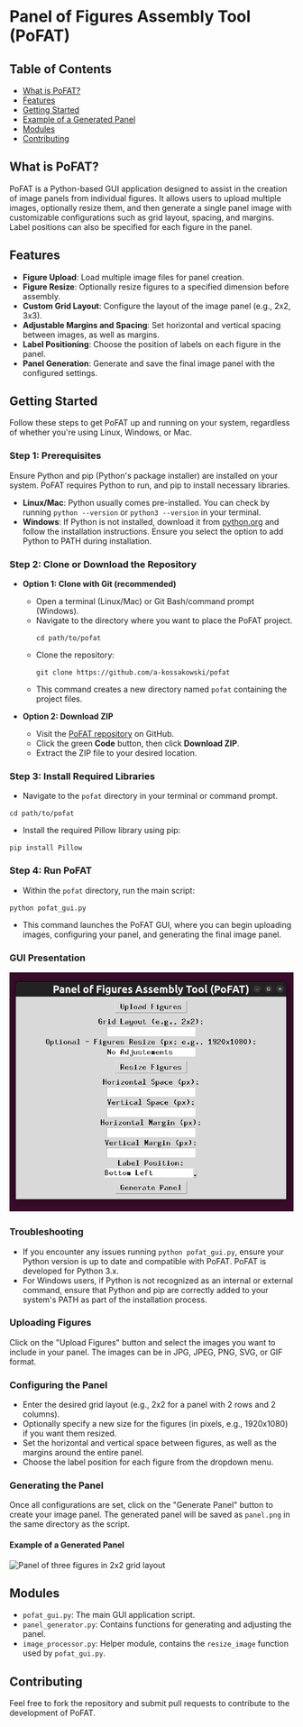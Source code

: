 # Panel of Figures Assembly Tool (PoFAT)

## Table of Contents

- [What is PoFAT?](#what-is-pofat)
- [Features](#features)
- [Getting Started](#getting-started)
- [Example of a Generated Panel](#example-of-a-generated-panel)
- [Modules](#modules)
- [Contributing](#contributing)


## What is PoFAT?

PoFAT is a Python-based GUI application designed to assist in the creation of image panels from individual figures. It allows users to upload multiple images, optionally resize them, and then generate a single panel image with customizable configurations such as grid layout, spacing, and margins. Label positions can also be specified for each figure in the panel.

## Features

- **Figure Upload**: Load multiple image files for panel creation.
- **Figure Resize**: Optionally resize figures to a specified dimension before assembly.
- **Custom Grid Layout**: Configure the layout of the image panel (e.g., 2x2, 3x3).
- **Adjustable Margins and Spacing**: Set horizontal and vertical spacing between images, as well as margins.
- **Label Positioning**: Choose the position of labels on each figure in the panel.
- **Panel Generation**: Generate and save the final image panel with the configured settings.

## Getting Started

Follow these steps to get PoFAT up and running on your system, regardless of whether you're using Linux, Windows, or Mac.

### Step 1: Prerequisites

Ensure Python and pip (Python's package installer) are installed on your system. PoFAT requires Python to run, and pip to install necessary libraries.

- **Linux/Mac**: Python usually comes pre-installed. You can check by running `python --version` or `python3 --version` in your terminal.
- **Windows**: If Python is not installed, download it from [python.org](https://www.python.org/downloads/) and follow the installation instructions. Ensure you select the option to add Python to PATH during installation.

### Step 2: Clone or Download the Repository

- **Option 1: Clone with Git (recommended)**
  - Open a terminal (Linux/Mac) or Git Bash/command prompt (Windows).
  - Navigate to the directory where you want to place the PoFAT project.
    ```
    cd path/to/pofat
    ```
  - Clone the repository:
    ```
    git clone https://github.com/a-kossakowski/pofat
    ```
  - This command creates a new directory named `pofat` containing the project files.

- **Option 2: Download ZIP**
  - Visit the [PoFAT repository](https://github.com/a-kossakowski/pofat) on GitHub.
  - Click the green **Code** button, then click **Download ZIP**.
  - Extract the ZIP file to your desired location.

### Step 3: Install Required Libraries

- Navigate to the `pofat` directory in your terminal or command prompt.
```
cd path/to/pofat
```
- Install the required Pillow library using pip:
```
pip install Pillow
```

### Step 4: Run PoFAT

- Within the `pofat` directory, run the main script:
```
python pofat_gui.py
```
- This command launches the PoFAT GUI, where you can begin uploading images, configuring your panel, and generating the final image panel.

### GUI Presentation

![PoFAT's initial GUI](./test_imgs/gui_img.png)

### Troubleshooting

- If you encounter any issues running `python pofat_gui.py`, ensure your Python version is up to date and compatible with PoFAT. PoFAT is developed for Python 3.x.
- For Windows users, if Python is not recognized as an internal or external command, ensure that Python and pip are correctly added to your system's PATH as part of the installation process.

### Uploading Figures

Click on the "Upload Figures" button and select the images you want to include in your panel. The images can be in JPG, JPEG, PNG, SVG, or GIF format.

### Configuring the Panel

- Enter the desired grid layout (e.g., 2x2 for a panel with 2 rows and 2 columns).
- Optionally specify a new size for the figures (in pixels, e.g., 1920x1080) if you want them resized.
- Set the horizontal and vertical space between figures, as well as the margins around the entire panel.
- Choose the label position for each figure from the dropdown menu.

### Generating the Panel

Once all configurations are set, click on the "Generate Panel" button to create your image panel. The generated panel will be saved as `panel.png` in the same directory as the script.

#### Example of a Generated Panel

![Panel of three figures in 2x2 grid layout](./test_imgs/panel.png)

## Modules

- `pofat_gui.py`: The main GUI application script.
- `panel_generator.py`: Contains functions for generating and adjusting the panel.
- `image_processor.py`: Helper module, contains the `resize_image` function used by `pofat_gui.py`.

## Contributing

Feel free to fork the repository and submit pull requests to contribute to the development of PoFAT.

